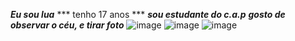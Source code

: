 ***Eu sou lua***
*** tenho 17 anos ***
***sou estudante do c.a.p***
***gosto de observar o céu, e tirar foto***
![image](https://github.com/luaclaara/lua/assets/138508370/0e462388-ec45-4b5c-9ee7-d54651893fd2)
![image](https://github.com/luaclaara/lua/assets/138508370/7f3566f6-35d2-4929-bcda-845471bc7383)
![image](https://github.com/luaclaara/lua/assets/138508370/b4c3421b-e12b-4d87-a10f-7033c0b29a5a)
